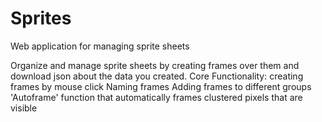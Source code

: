 # Sprites
Web application for managing sprite sheets

Organize and manage sprite sheets by creating frames over them and download json about the data you created.
Core Functionality:
  creating frames by mouse click
  Naming frames
  Adding frames to different groups
  'Autoframe' function that automatically frames clustered pixels that are visible
